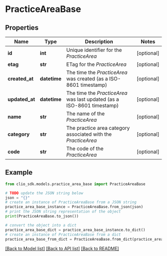 # PracticeAreaBase


## Properties

Name | Type | Description | Notes
------------ | ------------- | ------------- | -------------
**id** | **int** | Unique identifier for the *PracticeArea* | [optional] 
**etag** | **str** | ETag for the *PracticeArea* | [optional] 
**created_at** | **datetime** | The time the *PracticeArea* was created (as a ISO-8601 timestamp) | [optional] 
**updated_at** | **datetime** | The time the *PracticeArea* was last updated (as a ISO-8601 timestamp) | [optional] 
**name** | **str** | The name of the *PracticeArea* | [optional] 
**category** | **str** | The practice area category associated with the *PracticeArea*  | [optional] 
**code** | **str** | The code of the *PracticeArea* | [optional] 

## Example

```python
from clio_sdk.models.practice_area_base import PracticeAreaBase

# TODO update the JSON string below
json = "{}"
# create an instance of PracticeAreaBase from a JSON string
practice_area_base_instance = PracticeAreaBase.from_json(json)
# print the JSON string representation of the object
print(PracticeAreaBase.to_json())

# convert the object into a dict
practice_area_base_dict = practice_area_base_instance.to_dict()
# create an instance of PracticeAreaBase from a dict
practice_area_base_from_dict = PracticeAreaBase.from_dict(practice_area_base_dict)
```
[[Back to Model list]](../README.md#documentation-for-models) [[Back to API list]](../README.md#documentation-for-api-endpoints) [[Back to README]](../README.md)


